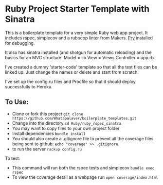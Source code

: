 Ruby Project Starter Template with Sinatra
====

This is a boilerplate template for a very simple Ruby web app project. It includes rspec, simplecov and a rubocop linter from Makers. [Pry](https://github.com/pry/pry) installed for debugging.

It also has sinatra installed (and shotgun for automatic reloading) and the basics for an MVC structure.
Model = lib
View = Views
Controller = app.rb

I've created a dummy 'starter-code' template so that all the test files can be linked up. Just change the names or delete and start from scratch.

I've set up the config.ru files and Procfile so that it should deploy successfully to Heroku.

To Use:
---

- Clone or fork this project `git clone https://github.com/Whatapalaver/boilerplate_templates.git`
- Change into the directory `cd Ruby/ruby_rspec_sinatra`
- You may want to copy files to your own project folder
- Install dependencies `bundle install`
- You should also create a .gitignore file to prevent all the coverage files being sent to github: `echo "coverage" >> .gitignore`  
- to run the server `rackup config.ru`

To test:

- This command will run both the rspec tests and simplecov `bundle exec rspec`
- To view the coverage detail as a webpage run `open coverage/index.html`
